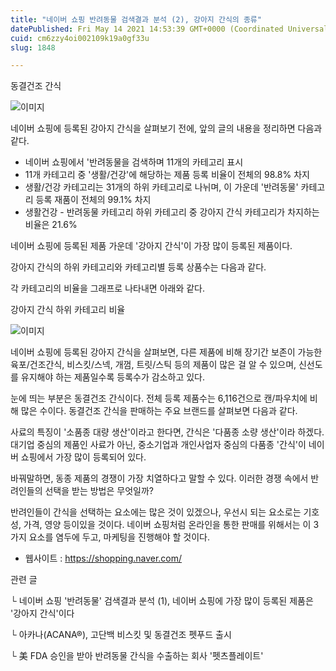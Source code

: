 ```yaml
---
title: "네이버 쇼핑 반려동물 검색결과 분석 (2), 강아지 간식의 종류"
datePublished: Fri May 14 2021 14:53:39 GMT+0000 (Coordinated Universal Time)
cuid: cm6zzy4oi002109k19a0gf33u
slug: 1848

---
```



동결건조 간식

![이미지](https://cdn.hashnode.com/res/hashnode/image/upload/v1739248995474/e3ee5058-483a-4ae0-9313-00b53c879bbc.jpeg)

네이버 쇼핑에 등록된 강아지 간식을 살펴보기 전에, 앞의 글의 내용을 정리하면 다음과 같다.

- 네이버 쇼핑에서 '반려동물을 검색하며 11개의 카테고리 표시
- 11개 카테고리 중 '생활/건강'에 해당하는 제품 등록 비율이 전체의 98.8% 차지
- 생활/건강 카테고리는 31개의 하위 카테고리로 나뉘며, 이 가운데 '반려동물' 카테고리 등록 재품이 전체의 99.1% 차지
- 생활건강 - 반려동물 카테고리 하위 카테고리 중 강아지 간식 카테고리가 차지하는 비율은 21.6%

네이버 쇼핑에 등록된 제품 가운데 '강아지 간식'이 가장 많이 등록된 제품이다.

강아지 간식의 하위 카테고리와 카테고리별 등록 상품수는 다음과 같다.

각 카테고리의 비율을 그래프로 나타내면 아래와 같다.

강아지 간식 하위 카테고리 비율

![이미지](https://cdn.hashnode.com/res/hashnode/image/upload/v1739248997216/6e060b3d-96f5-4e52-a0fd-d19df4fb704e.png)

네이버 쇼핑에 등록된 강아지 간식을 살펴보면, 다른 제품에 비해 장기간 보존이 가능한 육포/건조간식, 비스킷/스넥, 개껌, 트릿/스틱 등의 제품이 많은 걸 알 수 있으며, 신선도를 유지해야 하는 제품일수록 등록수가 감소하고 있다.

눈에 띄는 부분은 동결건조 간식이다. 전체 등록 제품수는 6,116건으로 캔/파우치에 비해 많은 수이다. 동결건조 간식을 판매하는 주요 브랜드를 살펴보면 다음과 같다.

사료의 특징이 '소품종 대량 생산'이라고 한다면, 간식은 '다품종 소량 생산'이라 하겠다. 대기업 중심의 제품인 사료가 아닌, 중소기업과 개인사업자 중심의 다품종 '간식'이 네이버 쇼핑에서 가장 많이 등록되어 있다.

바꿔말하면, 동종 제품의 경쟁이 가장 치열하다고 말할 수 있다. 이러한 경쟁 속에서 반려인들의 선택을 받는 방법은 무엇일까?

반려인들이 간식을 선택하는 요소에는 많은 것이 있겠으나, 우선시 되는 요소로는 기호성, 가격, 영양 등이있을 것이다. 네이버 쇼핑처럼 온라인을 통한 판매를 위해서는 이 3가지 요소를 염두에 두고, 마케팅을 진행해야 할 것이다.

- 웹사이트 : https://shopping.naver.com/

관련 글

└ 네이버 쇼핑 '반려동물' 검색결과 분석 (1), 네이버 쇼핑에 가장 많이 등록된 제품은 '강아지 간식'이다

└ 아카나(ACANA®), 고단백 비스킷 및 동결건조 펫푸드 출시

└ 美 FDA 승인을 받아 반려동물 간식을 수출하는 회사 '펫츠플레이트'